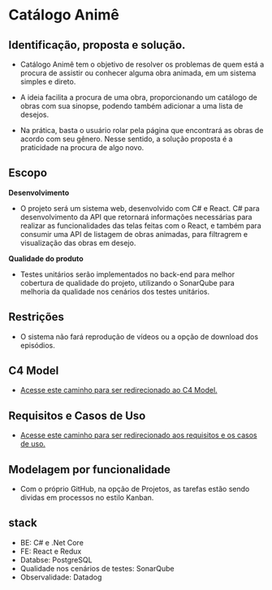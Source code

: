 # Catálogo Animê

## Identificação, proposta e solução.
- Catálogo Animê tem o objetivo de resolver os problemas de quem está a procura de assistir ou conhecer alguma obra animada, em um sistema simples e direto.

- A ideia facilita a procura de uma obra, proporcionando um catálogo de obras com sua sinopse, podendo também adicionar a uma lista de desejos.

- Na prática, basta o usuário rolar pela página que encontrará as obras de acordo com seu gênero. Nesse sentido, a solução proposta é a praticidade na procura de algo novo.


## Escopo

**Desenvolvimento**

- O projeto será um sistema web, desenvolvido com C# e React. C# para desenvolvimento da API que retornará informações necessárias para realizar as funcionalidades das telas feitas com o React, e também para consumir uma API de listagem de obras animadas, para filtragrem e visualização das obras em desejo. 

**Qualidade do produto**

- Testes unitários serão implementados no back-end para melhor cobertura de qualidade do projeto, utilizando o SonarQube para melhoria da qualidade nos cenários dos testes unitários.

## Restrições

- O sistema não fará reprodução de vídeos ou a opção de download dos episódios.

## C4 Model

- [Acesse este caminho para ser redirecionado ao C4 Model.](files/c4-model.md)

## Requisitos e Casos de Uso

- [Acesse este caminho para ser redirecionado aos requisitos e os casos de uso.](files/requirements-nonrequirementsl.md)

## Modelagem por funcionalidade
- Com o próprio GitHub, na opção de Projetos, as tarefas estão sendo dividas em processos no estilo Kanban. 
## stack

- BE: C# e .Net Core
- FE:  React e Redux
- Databse: PostgreSQL
- Qualidade nos cenários de testes: SonarQube
- Observalidade: Datadog
